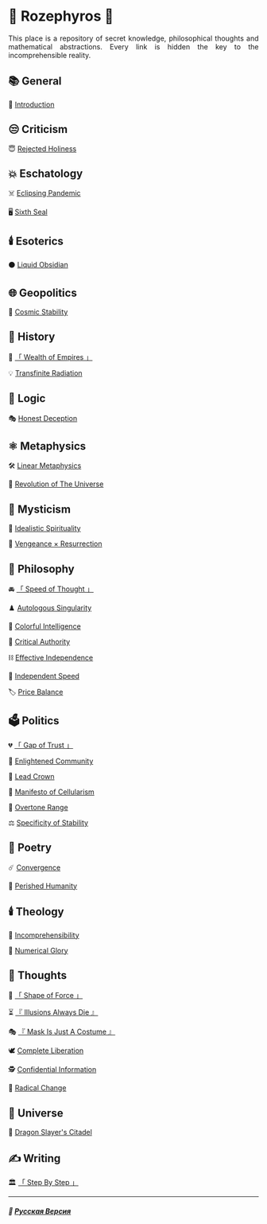 # 🌹 Rozephyros 🌹
<p align="justify">This place is a repository of secret knowledge, philosophical thoughts and mathematical abstractions. Every link is hidden the key to the incomprehensible reality.</p>

## 📚 General
🥀 [Introduction](introduction.md)
## 😒 Criticism
😇 [Rejected Holiness](holiness.md)
## 💥 Eschatology
☠️ [Eclipsing Pandemic](redplague.md)

🖥️ [Sixth Seal](sixth_seal.md)
## 🕯️ Esoterics
⚫️ [Liquid Obsidian](obsidian.md)
## 🌐 Geopolitics
🌌 [Cosmic Stability](stability.md)
## 🏺 History
👑 [「 Wealth of Empires 」](wealth_of_empires-2.md)

💡 [Transfinite Radiation](radiation.md)
## 🦉 Logic
🎭 [Honest Deception](deception.md)
## ⚛️ Metaphysics
🛠️ [Linear Metaphysics](linearity.md)

🌌 [Revolution of The Universe](universal_revolution.md)
## 🔮 Mysticism
🔮 [Idealistic Spirituality](mirage.md)

🧙 [Vengeance × Resurrection](coronzon.md)
## 🗿 Philosophy
🚘️ [「 Speed of Thought 」](speed_of_thought.md)

♟️ [Autologous Singularity](autologous.md)

🎨 [Colorful Intelligence](colorful.md)

📖 [Critical Authority](criticism.md)

⛓️ [Effective Independence](independence.md)

🏃 [Independent Speed](acceleration.md)

🏷️ [Price Balance](price_balance.md)
## 🗳️ Politics
💔 [「 Gap of Trust 」](gap_of_trust.md)

🌾 [Enlightened Community](communalism.md)

👑 [Lead Crown](leadcrown.md)

🦠 [Manifesto of Cellularism](cellularism.md)

🏬 [Overtone Range](overtone_range.md)

⚖️ [Specificity of Stability](specificity-stability.md)
## 📝 Poetry
☄️ [Convergence](convergence.md)

🥀 [Perished Humanity](perished_humanity.md)
## 🕯️ Theology
🔮 [Incomprehensibility](incomprehensibility.md)

🧮 [Numerical Glory](numericalglory.md)
## 💭 Thoughts
👊 [「 Shape of Force 」](shape_of_force.md)

⏳ [『 Illusions Always Die 』](illusions.md)

🎭 [『 Mask Is Just A Costume 』](costume.md)

🕊️ [Complete Liberation](liberation.md)

🕵️ [Confidential Information](confidential.md)

🦸 [Radical Change](true_heroism.md)
## 🌌 Universe
🐉 [Dragon Slayer's Citadel](dragon_citadel.md)
## ✍️ Writing
🏛️ [「 Step By Step 」](step_by_step.md)

***

##### 🌻 [Русская Версия](index-2.md)




